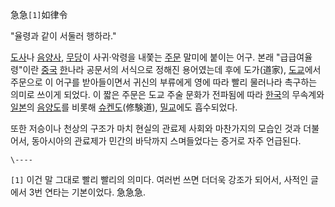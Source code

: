 急急`[1]`如律令

"율령과 같이 서둘러 행하라."  

[도사](%EB%8F%84%EC%82%AC.md)나 [음양사](%EC%9D%8C%EC%96%91%EC%82%AC.md),
[무당](%EB%AC%B4%EB%8B%B9.md)이 사귀·악령을 내쫓는 [주문](%EC%A3%BC%EB%AC%B8.md) 말미에
붙이는 어구. 본래 "급급여율령"이란 [중국](%EC%A4%91%EA%B5%AD.md) [한](%ED%95%9C.md)나라
공문서의 서식으로 정해진 용어였는데 후에 도가(道家), [도교](%EB%8F%84%EA%B5%90.md)에서 주문으로 이 어구를
받아들이면서 귀신의 부류에게 영에 따라 빨리 물러나라 촉구하는 의미로 쓰이게 되었다. 이 짧은 주문은 도교 주술 문화가 전파됨에 따라
[한국](%ED%95%9C%EA%B5%AD.md)의 무속계와 [일본](%EC%9D%BC%EB%B3%B8.md)의
[음양도](%EC%9D%8C%EC%96%91%EB%8F%84.md)를 비롯해
[슈켄도](%EC%8A%88%EC%BC%84%EB%8F%84.md)(修験道),
[밀교](%EB%B0%80%EA%B5%90.md)에도 흡수되었다.

또한 저승이나 천상의 구조가 마치 현실의 관료제 사회와 마찬가지의 모습인 것과 더불어서, 동아시아의 관료제가 민간의 바닥까지 스며들었다는
증거로 자주 언급된다.  

`\----`

`[1]` 이건 말 그대로 빨리 빨리의 의미다. 여러번 쓰면 더더욱 강조가 되어서, 사적인 글에서 3번 연타는 기본이었다. 急急急.

